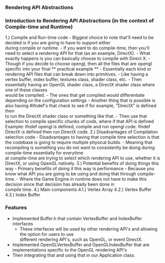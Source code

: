 ### Rendering API Abstractions


### Introduction to Rendering API Abstractions (in the context of Compile-time and Runtime)
1.) Compile and Run-time code
    - Biggest choice to note that'll need to be decided is if you are going to have to support either \
        during compile or runtime.
    -  If you want to do compile-time, then you'll need to select a rendering API for that (as an example, DirectX).
        - What exactly happens is you can basically choose to compile with Direct X.
        - Though if you decide to choose opengl, then all the files that are opengl specific into your final
    ** practical example **
    - Essentially each kind or rendering API files that can break down into primitives.
        - Like having a vertex buffer, index buffer, textures class, shader class, etc.
        - Then essentially having an OpenGL shader class, a DirectX shader class where one of these classes \
            would be compiled.
        - The ones that get compiled would differentiate depending on the configuration settings
        - Another thing that is possible is also having #ifndef's that check to see if for example, "DirectX" is defined then \
            to run the DirectX shader class or something like that.
        - Then use that selection to compile specific chunks of code, where if that API is defined
            Example: ifndef opengl is defined, compile and run opengl code. Ifndef DirectX is defined then run DirectX code.
2.) Disadvantages of Compilation selection code
    - Disadvantages to having that compile time selection is that the codebase is going to require multiple physical builds.
    - Meaning that recompiling is something you do not want to consistently be doing during compile-time essentially for everytime \
        at compile-time are trying to select which rendering API to use, whether it is DirectX, or using OpenGL natively.
3.) Potential benefits of doing things this way
    - Primary benefits of doing it this way is performance
    - Because you know what API you are going to be using and doing that through compile-time.
        - Where the Game Engine in runtime does not have to make this decision since that decision has already been done in \
            compile time.
4.) Main components
    4.1.) Vertex Array
    4.2.) Vertex Buffer
    4.3.) Index Buffer

### Features
- Implemented Buffer.h that contain VertexBuffer and IndexBuffer interfaces
    - These interfaces will be used by other rendering API's and allowing the option for users to use \
        different rendering API's, such as OpenGL, or event DirectX.
- Implemented OpenGLVertexBuffer and OpenGLIndexBuffer that are implementations specific to the OpenGL rendering API's
- Then integrating that and using that in our Application class.